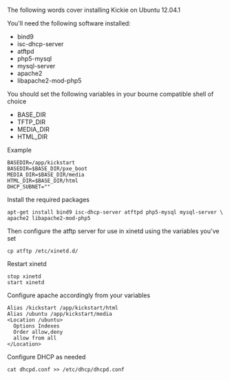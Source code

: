 The following words cover installing Kickie on Ubuntu 12.04.1

You'll need the following software installed:

* bind9
* isc-dhcp-server
* atftpd
* php5-mysql
* mysql-server
* apache2
* libapache2-mod-php5

You should set the following variables in your bourne compatible shell of
choice

* BASE_DIR
* TFTP_DIR
* MEDIA_DIR
* HTML_DIR


Example

    BASEDIR=/app/kickstart
    BASEDIR=$BASE_DIR/pxe_boot
    MEDIA_DIR=$BASE_DIR/media
    HTML_DIR=$BASE_DIR/html
    DHCP_SUBNET=""


Install the required packages

    apt-get install bind9 isc-dhcp-server atftpd php5-mysql mysql-server \
    apache2 libapache2-mod-php5

 
Then configure the atftp server for use in xinetd using the variables you've set

    cp atftp /etc/xinetd.d/


Restart xinetd

    stop xinetd
    start xinetd


Configure apache accordingly from your variables

    Alias /kickstart /app/kickstart/html
    Alias /ubuntu /app/kickstart/media
    <Location /ubuntu>
      Options Indexes
      Order allow,deny
      allow from all
    </Location>


Configure DHCP as needed

    cat dhcpd.conf >> /etc/dhcp/dhcpd.conf



















